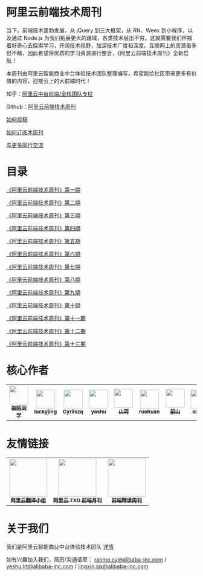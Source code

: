 # 阿里云前端技术周刊

当下，前端技术蓬勃发展，从 jQuery 到三大框架，从 RN、Weex 到小程序，以及通过 Node.js 为我们拓展更大的疆域，各类技术层出不穷。这就需要我们怀揣着好奇心去探索学习，开阔技术视野，加深技术广度和深度。互联网上的资源虽多但不精，因此希望将优质的学习资源进行整合，《阿里云前端技术周刊》全新启航！

本周刊由阿里云智能商业中台体验技术团队整理编写，希望能给社区带来更多有价值的内容，迎接云上的大前端时代！

知乎：[阿里云中台前端/全栈团队专栏](https://zhuanlan.zhihu.com/aliyun)

Github：[阿里云前端技术周刊](https://github.com/aliyunfe/weekly)

[如何投稿](https://github.com/aliyunfe/weekly/issues/new)

[如何订阅本周刊](./subscribe.md)

[与更多同行交流](./communication.md)

# 目录

[《阿里云前端技术周刊》第一期](./weekly/《阿里云前端技术周刊》第一期.md)

[《阿里云前端技术周刊》第二期](./weekly/《阿里云前端技术周刊》第二期.md)

[《阿里云前端技术周刊》第三期](./weekly/《阿里云前端技术周刊》第三期.md)

[《阿里云前端技术周刊》第四期](./weekly/《阿里云前端技术周刊》第四期.md)

[《阿里云前端技术周刊》第五期](./weekly/《阿里云前端技术周刊》第五期.md)

[《阿里云前端技术周刊》第六期](./weekly/《阿里云前端技术周刊》第六期.md)

[《阿里云前端技术周刊》第七期](./weekly/《阿里云前端技术周刊》第七期.md)

[《阿里云前端技术周刊》第八期](./weekly/《阿里云前端技术周刊》第八期.md)

[《阿里云前端技术周刊》第九期](./weekly/《阿里云前端技术周刊》第九期.md)

[《阿里云前端技术周刊》第十期](./weekly/《阿里云前端技术周刊》第十期.md)

[《阿里云前端技术周刊》第十一期](./weekly/《阿里云前端技术周刊》第十一期.md)

[《阿里云前端技术周刊》第十二期](./weekly/《阿里云前端技术周刊》第十二期.md)

[《阿里云前端技术周刊》第十三期](./weekly/《阿里云前端技术周刊》第十三期.md)

# 核心作者

<table>
  <tr>
    <td align="center">
        <a href="https://github.com/answershuto">
            <img src="https://avatars1.githubusercontent.com/u/17812136?s=400&u=cf4180567729f3fe7b3cbae7d7813fd48af21f8b&v=4" width="50px;"/><br /><sub><b>染陌同学</b></sub>
        </a>
    </td>
    <td align="center">
        <a href="https://github.com/luckyjing">
            <img src="https://avatars1.githubusercontent.com/u/7669565?s=400&v=4" width="50px;"/><br /><sub><b>luckyjing</b></sub>
        </a>
    </td>
    <td align="center">
        <a href="https://github.com/Cyrilszq">
            <img src="https://avatars0.githubusercontent.com/u/17585588?s=400&v=4" width="50px;"/><br /><sub><b>Cyrilszq</b></sub>
        </a>
    </td>
    <td align="center">
        <a href="https://github.com/xdlrt">
            <img src="https://avatars3.githubusercontent.com/u/13093537?s=400&v=4" width="50px;"/><br /><sub><b>yeshu</b></sub>
        </a>
    </td>
    <td align="center">
        <a href="https://github.com/lianmin">
            <img src="https://avatars0.githubusercontent.com/u/927118?s=400&v=4" width="50px;"/><br /><sub><b>山河</b></sub>
        </a>
    </td>
    <td align="center">
        <a href="https://github.com/ruohuan">
            <img src="https://avatars3.githubusercontent.com/u/7887063?s=400&v=4" width="50px;"/><br /><sub><b>ruohuan</b></sub>
        </a>
    </td>
    <td align="center">
        <a href="https://github.com/xiaoshan5733">
            <img src="https://avatars2.githubusercontent.com/u/854370?s=400&v=4" width="50px;"/><br /><sub><b>前山</b></sub>
        </a>
    </td>
    <td align="center">
        <a href="https://github.com/su-dan">
            <img src="https://avatars2.githubusercontent.com/u/14104060?s=400&v=4" width="50px;"/><br /><sub><b>sudan</b></sub>
        </a>
    </td>
    <td align="center">
        <a href="https://github.com/ql434">
            <img src="https://avatars1.githubusercontent.com/u/7567247?s=400&v=4" width="50px;"/><br /><sub><b>kunqian</b></sub>
        </a>
    </td>
    <td align="center">
        <a href="https://github.com/xuwenmin">
            <img src="https://avatars0.githubusercontent.com/u/3427988?s=400&v=4" width="50px;"/><br /><sub><b>亦才</b></sub>
        </a>
    </td>
    <td align="center">
        <a href="https://github.com/pianzuozj">
            <img src="https://avatars2.githubusercontent.com/u/48896524?s=400&v=4" width="50px;"/><br /><sub><b>pianzuozj</b></sub>
        </a>
    </td>
  </tr>
</table>

# 友情链接

<table>
  <tr>
    <td align="center">
        <a href="https://github.com/dawn-plex/translate">
            <img src="https://avatars0.githubusercontent.com/u/42642444?s=200&v=4" width="100px;"/><br /><sub><b>阿里云翻译小组</b></sub>
        </a>
    </td>
    <td align="center">
        <a href="https://github.com/txd-team/monthly">
            <img src="https://avatars3.githubusercontent.com/u/35253996?s=200&v=4" width="100px;" /><br /><sub><b>阿里云 TXD 前端月刊</b></sub>
        </a>
    </td>
    <td align="center">
        <a href="https://github.com/dt-fe/weekly">
            <img src="https://avatars2.githubusercontent.com/u/26534952?s=200&v=4" width="100px;" /><br /><sub><b>前端精读周刊</b></sub>
        </a>
    </td>
  </tr>
</table>

# 关于我们

我们是阿里云智能商业中台体验技术团队 [详情](https://github.com/aliyunfe/weekly/blob/master/about.md)

如有兴趣加入我们，简历/沟通请至： ranmo.cy@alibaba-inc.com / yeshu.lrt@alibaba-inc.com / jingxin.sjx@alibaba-inc.com

